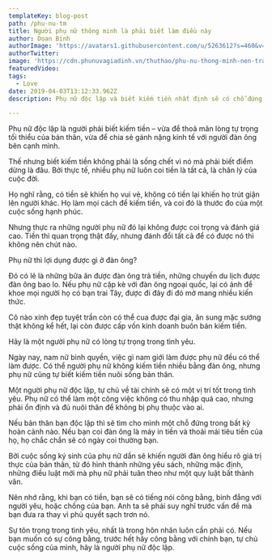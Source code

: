 ```yaml
---
templateKey: blog-post
path: /phu-nu-tm
title: Người phụ nữ thông minh là phải biết làm điều này
author: Doan Binh
authorImage: 'https://avatars1.githubusercontent.com/u/5263612?s=460&v=4'
authorTwitter: 
image: 'https://cdn.phunuvagiadinh.vn/thuthao/phu-nu-thong-minh-nen-tranh-xa-nguoi-dan-ong-xuat-hien-trong-cuoc-doi-ban-vao-nhung-giai-doan-nay.jpg'
featuredVideo: 
tags:
  - Love
date: 2019-04-03T13:12:33.962Z
description: Phụ nữ độc lập và biết kiếm tiền nhất định sẽ có chỗ đứng trong tình yêu và ngay cả trong hôn nhân.

---
```


Phụ nữ độc lập là người phải biết kiếm tiền – vừa để thoả mãn lòng tự trọng tối thiểu của bản thân, vừa để chia sẻ gánh nặng kinh tế với người đàn ông bên cạnh mình.

Thế nhưng biết kiếm tiền không phải là sống chết vì nó mà phải biết điểm dừng là đâu. Bởi thực tế, nhiều phụ nữ luôn coi tiền là tất cả, là chân lý của cuộc đời.

Họ nghĩ rằng, có tiền sẽ khiến họ vui vẻ, không có tiền lại khiến họ trút giận lên người khác. Họ làm mọi cách để kiếm tiền, và coi đó là thước đo của một cuộc sống hạnh phúc.

Nhưng thực ra những người phụ nữ đó lại không được coi trọng và đánh giá cao. Tiền thì quan trọng thật đấy, nhưng đánh đổi tất cả để có được nó thì không nên chút nào.

Phụ nữ thì lợi dụng được gì ở đàn ông?

Đó có lẽ là những bữa ăn được đàn ông trả tiền, những chuyến du lịch được đàn ông bao lo. Nếu phụ nữ cặp kè với đàn ông ngoại quốc, lại có ảnh để khoe mọi người họ có bạn trai Tây, được đi đây đi đó mở mang nhiều kiến thức.

Cô nào xinh đẹp tuyệt trần còn có thể cua được đại gia, ăn sung mặc sướng thật không kể hết, lại còn được cấp vốn kinh doanh buôn bán kiếm tiền.

Hãy là một người phụ nữ có lòng tự trọng trong tình yêu.

Ngày nay, nam nữ bình quyền, việc gì nam giới làm được phụ nữ đều có thể làm được. Có thể người phụ nữ không kiếm tiền nhiều bằng đàn ông, nhưng phụ nữ cũng tự biết kiếm tiền nuôi sống bản thân.

Một người phụ nữ độc lập, tự chủ về tài chính sẽ có một vị trí tốt trong tình yêu. Phụ nữ có thể làm một công việc không có thu nhập quá cao, nhưng phải ổn định và đủ nuôi thân để không bị phụ thuộc vào ai.

Nếu bản thân bạn độc lập thì sẽ tìm cho mình một chỗ đứng trong bất kỳ hoàn cảnh nào. Nếu bạn coi đàn ông là máy in tiền và thoải mái tiêu tiền của họ, họ chắc chắn sẽ có ngày coi thường bạn.

Bởi cuộc sống ký sinh của phụ nữ dần sẽ khiến người đàn ông hiểu rõ giá trị thực của bản thân, từ đó hình thành những yêu sách, những mặc định, những điều luật mới mà phụ nữ phải tuân theo như một quy luật bất thành văn.

Nên nhớ rằng, khi bạn có tiền, bạn sẽ có tiếng nói công bằng, bình đẳng với người yêu, hoặc chồng của bạn. Anh ta sẽ phải suy nghĩ trước vấn đề mà bạn đưa ra thay vì phủ quyết sạch trơn nó.

Sự tôn trọng trong tình yêu, nhất là trong hôn nhân luôn cần phải có. Nếu bạn muốn có sự công bằng, trước hết hãy công bằng với chính bạn, tự chủ cuộc sống của mình, hãy là người phụ nữ độc lập.